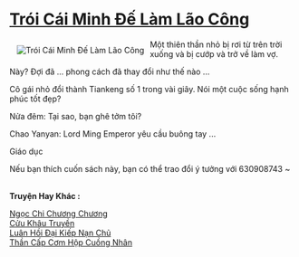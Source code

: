 <a href="https://truyentiki.com/troi-cai-minh-de-lam-lao-cong.30413/" title="Trói Cái Minh Đế Làm Lão Công"><h1>Trói Cái Minh Đế Làm Lão Công</h1></a><div style="display:table"><img align="right" style="float: left; padding: 10px;" src="https://truyentiki.com/a/img/str/src/30413.jpg" alt="Trói Cái Minh Đế Làm Lão Công">Một thiên thần nhỏ bị rơi từ trên trời xuống và bị cướp và trở về làm vợ. <p></p> Này? Đợi đã ... phong cách đã thay đổi như thế nào ... <p></p> Cô gái nhỏ đổi thành Tiankeng số 1 trong vài giây. Nói một cuộc sống hạnh phúc tốt đẹp? <p></p> Nửa đêm: Tại sao, bạn ghê tởm tôi? <p></p> Chao Yanyan: Lord Ming Emperor yêu cầu buông tay ... <p></p> Giáo dục <p></p> Nếu bạn thích cuốn sách này, bạn có thể trao đổi ý tưởng với 630908743 ~</div><p><br><b>Truyện Hay Khác :</b></p><a href="https://truyentiki.com/ngoc-chi-chuong-chuong.30412/" alt="Ngọc Chi Chương Chương">Ngọc Chi Chương Chương</a><br/><a href="https://github.com/nownovels/truyenhay/tree/master/truyenhay/30434/README.md" alt="Cửu Khâu Truyền">Cửu Khâu Truyền</a><br/><a href="https://github.com/nownovels/top500/tree/master/truyenhay/33615/" alt="Luân Hồi Đại Kiếp Nạn Chủ">Luân Hồi Đại Kiếp Nạn Chủ</a><br/><a href="https://github.com/nownovels/top500/tree/master/truyenhay/33834/" alt="Thần Cấp Cơm Hộp Cuồng Nhân">Thần Cấp Cơm Hộp Cuồng Nhân</a><br/>